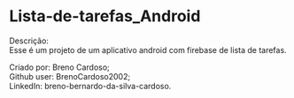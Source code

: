 # Lista-de-tarefas_Android
Descrição:  
Esse é um projeto de um aplicativo android com firebase de lista de tarefas.  

Criado por: Breno Cardoso;  
Github user: BrenoCardoso2002;  
LinkedIn: breno-bernardo-da-silva-cardoso.
